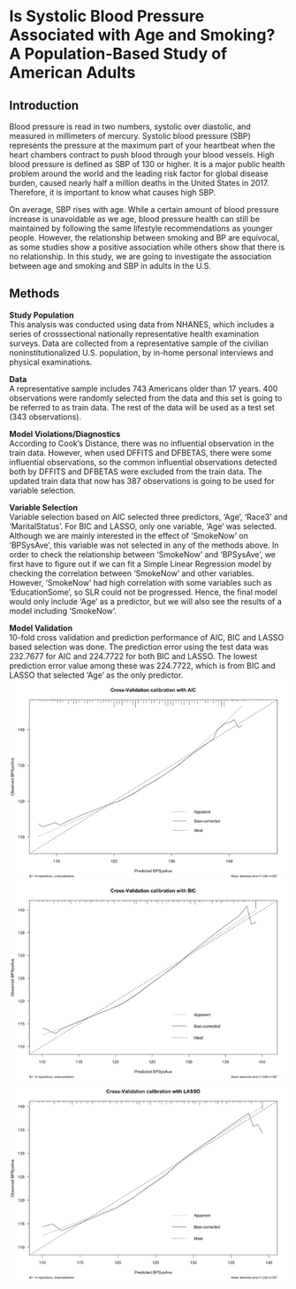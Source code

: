 # Is Systolic Blood Pressure Associated with Age and Smoking? A Population-Based Study of American Adults

## Introduction

Blood pressure is read in two numbers, systolic over diastolic, and measured in
millimeters of mercury. Systolic blood pressure (SBP) represents the pressure at the maximum
part of your heartbeat when the heart chambers contract to push blood through your blood
vessels. High blood pressure is defined as SBP of 130 or higher. It is a major public health
problem around the world and the leading risk factor for global disease burden, caused nearly
half a million deaths in the United States in 2017. Therefore, it is important to know what
causes high SBP.


On average, SBP rises with age. While a certain amount of blood pressure increase is
unavoidable as we age, blood pressure health can still be maintained by following the same
lifestyle recommendations as younger people. However, the relationship between smoking and
BP are equivocal, as some studies show a positive association while others show that there is no
relationship. In this study, we are going to investigate the association between age and smoking
and SBP in adults in the U.S.

## Methods

**Study Population**\
This analysis was conducted using data from NHANES, which includes a series of crosssectional
nationally representative health examination surveys. Data are collected from a
representative sample of the civilian noninstitutionalized U.S. population, by in-home personal
interviews and physical examinations.

**Data**\
A representative sample includes 743 Americans older than 17 years. 400 observations were
randomly selected from the data and this set is going to be referred to as train data. The rest of
the data will be used as a test set (343 observations).

**Model Violations/Diagnostics**\
According to Cook’s Distance, there was no influential observation in the train data. However,
when used DFFITS and DFBETAS, there were some influential observations, so the common influential observations detected both by DFFITS and DFBETAS were excluded from the train data. The updated train data that now has 387 observations is going to be used for variable selection.

**Variable Selection**\
Variable selection based on AIC selected three predictors, ‘Age’, ‘Race3’ and ‘MaritalStatus’.
For BIC and LASSO, only one variable, ‘Age’ was selected. Although we are mainly interested
in the effect of ‘SmokeNow’ on ‘BPSysAve’, this variable was not selected in any of the
methods above. In order to check the relationship between ‘SmokeNow’ and ‘BPSysAve’, we
first have to figure out if we can fit a Simple Linear Regression model by checking the
correlation between ‘SmokeNow’ and other variables. However, ‘SmokeNow’ had high
correlation with some variables such as ‘EducationSome’, so SLR could not be progressed.
Hence, the final model would only include ‘Age’ as a predictor, but we will also see the results
of a model including ‘SmokeNow’.

**Model Validation**\
10-fold cross validation and prediction performance of AIC, BIC and LASSO based selection was done. The prediction error using the test data was 232.7677 for AIC and 224.7722 for both BIC and LASSO. The lowest prediction error value among these was 224.7722, which is from BIC and LASSO that selected ‘Age’ as the only predictor.\
![](https://github.com/hb-racheloh/systolic_blood_pressure/blob/main/Cross-Validation%20calibration%20with%20AIC.jpg)
![](https://github.com/hb-racheloh/systolic_blood_pressure/blob/main/Cross-Validation%20calibration%20with%20BIC.jpg)
![](https://github.com/hb-racheloh/systolic_blood_pressure/blob/main/Cross-Validation%20calibration%20with%20LASSO.jpg)
